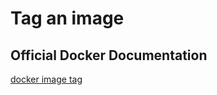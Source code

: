 # Tag an image

## Official Docker Documentation
[docker image tag](https://docs.docker.com/engine/reference/commandline/image_tag/)  
